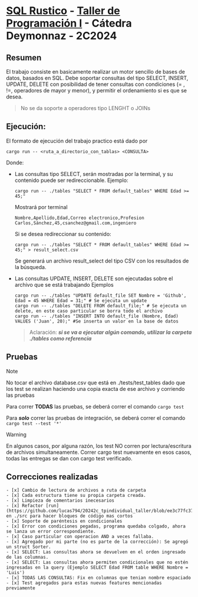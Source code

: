 # [SQL Rustico](https://taller-1-fiuba-rust.github.io/proyecto/24C2/ejercicio_individual.html) - [Taller de Programación I](https://taller-1-fiuba-rust.github.io/inicio.html) - Cátedra Deymonnaz - 2C2024

## Resumen
El trabajo consiste en basicamente realizar un motor sencillo de bases de datos, basados en SQL.
Debe soportar consultas del tipo SELECT, INSERT, UPDATE, DELETE con posibilidad de tener
consultas con condiciones (= , !=, operadores de mayor y menor), y permitir el ordenamiento si es
que se desea.
> No se da soporte a operadores tipo LENGHT o JOINs

## Ejecución:
El formato de ejecución del trabajo practico está dado por 
```
cargo run -- <ruta_a_directorio_con_tablas> <CONSULTA>
```
Donde:
* Las consultas tipo SELECT, serán mostradas por la terminal, y su contenido puede ser redireccionable.
    Ejemplo: 

    ```
    cargo run -- ./tables "SELECT * FROM default_tables" WHERE Edad >= 45;"
    ```

    Mostrará por terminal

    ```
    Nombre,Apellido,Edad,Correo electronico,Profesion
    Carlos,Sánchez,45,csanchez@gmail.com,ingeniero
    ```

    Si se desea redireccionar su contenido:

    ```
    cargo run -- ./tables "SELECT * FROM default_tables" WHERE Edad >= 45;" > result_select.csv
    ```

    Se generará un archivo result_select del tipo CSV con los resultados de la búsqueda.

* Las consultas UPDATE, INSERT, DELETE son ejecutadas sobre el archivo que se está trabajando
    Ejemplos
    ```
    cargo run -- ./tables "UPDATE default_file SET Nombre = 'Github', Edad = 45 WHERE Edad = 31;" # Se ejecuta un update
    cargo run -- ./tables "DELETE FROM default_file;" # Se ejecuta un delete, en este caso particular se borra todo el archivo
    cargo run -- ./tables "INSERT INTO default_file (Nombre, Edad) VALUES ('Juan', 20);" #Se inserta un valor en la base de datos
    ```

    > Aclaración: ***si se va a ejecutar algún comando, utilizar la carpeta ./tables como referencia***

## Pruebas
> [!NOTE]
> No tocar el archivo database.csv que está en ./tests/test_tables dado que los test se realizan
> haciendo una copia exacta de ese archivo y corriendo las pruebas 

Para correr **TODAS** las pruebas, se deberá correr el comando
`
cargo test
`

Para ***solo*** correr las pruebas de integración, se deberá correr el comando
`
cargo test --test '*'
`

> [!WARNING]
> En algunos casos, por alguna razón, los test NO corren por lectura/escritura de archivos simultaneamente. Correr cargo test nuevamente en esos casos, todas las entregas se dan con cargo test verificado.

## Correcciones realizadas

    - [x] Cambio de lectura de archivos a ruta de carpeta
    - [x] Cada estructura tiene su propia carpeta creada.
    - [x] Limpieza de comentarios inecesarios
    - [x] Refactor [run](https://github.com/lucas794/20242c_tpindividual_taller/blob/ee3c77fc37aa7f4291fd7df8e4af1758ee08b7e7/src/main.rs#L30) en ./src para hacer bloques de código mas cortos
    - [x] Soporte de paréntesis en condicionales
    - [x] Error con condiciones pegadas, programa quedaba colgado, ahora se lanza un error correspondiente.
    - [x] Caso particular con operacion AND a veces fallaba.
    - [x] Agregado por mi parte (no es parte de la corrección): Se agregó un struct Sorter.
    - [x] SELECT: Las consultas ahora se devuelven en el orden ingresado de las columnas.
    - [x] SELECT: Las consultas ahora permiten condicionales que no estén ingresadas en la query (Ejemplo SELECT Edad FROM table WHERE Nombre = 'Luis')
    - [x] TODAS LAS CONSULTAS: Fix en columnas que tenian nombre espaciado
    - [x] Test agregados para estas nuevas features mencionadas previamente